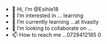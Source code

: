 - 👋 Hi, I’m @Esihle18
- 👀 I’m interested in ... learning
- 🌱 I’m currently learning ...at itvasity
- 💞️ I’m looking to collaborate on ...
- 📫 How to reach me ...0729412185
0
<!---
Esihle18/Esihle18 is a ✨ special ✨ repository because its `README.md` (this file) appears on your GitHub profile.
You can click the Preview link to take a look at your changes.
--->
